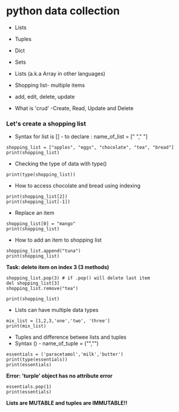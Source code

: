 # python data collection
- Lists
- Tuples
- Dict
- Sets

- Lists (a.k.a Array in other languages)


- Shopping list- multiple items
- add, edit, delete, update
- What is 'crud' -Create, Read, Update and Delete


### Let's create a shopping list
- Syntax for list is [] - to declare : name_of_list = [" "," "]

```
shopping_list = ["apples", "eggs", "chocolate", "tea", "bread"]
print(shopping_list)
```

- Checking the type of data with type()
```
print(type(shopping_list))
```

- How to access chocolate and bread using indexing
```
print(shopping_list[2])
print(shopping_list[-1])
```

- Replace an item
```
shopping_list[0] = "mango"
print(shopping_list)
```
- How to add an item to shopping list
```
shopping_list.append("tuna")
print(shopping_list)
```

 **Task: delete item on index 3 (3 methods)**

```
shopping_list.pop(3) # if .pop() will delete last item
del shopping_list[3]
shopping_list.remove("tea")

print(shopping_list)
```

- Lists can have multiple data types
```
mix_list = [1,2,3,'one','two', 'three']
print(mix_list)
```
- Tuples and difference betwee lists and tuples
- Syntax () - name_of_tuple = ("","")
```
essentials = ('paracetamol','milk','butter')
print(type(essentials))
print(essentials)
```
 **Error: 'turple' object has no attribute error**
```
essentials.pop(1)
print(essentials)
```
 **Lists are MUTABLE and tuples are IMMUTABLE!!**


